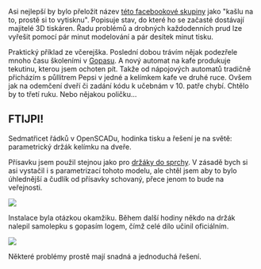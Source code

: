 <!-- dcterms:title = Fuck that, I'll just print it! -->
<!-- dcterms:abstract = Asi nejlepší by bylo přeložit název této facebookové skupiny jako "kašlu na to, prostě si to vytisknu". Popisuje stav, do které ho se začasté dostávají majitelé 3D tiskáren. Řadu problémů a drobných každodenních prud lze vyřešit pomocí pár minut modelování a pár desítek minut tisku. -->
<!-- dcterms:creator = Michal Altair Valášek -->
<!-- x4w:coverUrl = /cover-pictures/20200212-fitjpi.jpg -->
<!-- x4w:pictureUrl = /perex-pictures/20200212-fitjpi.jpg -->
<!-- x4w:pictureWidth = 150 -->
<!-- x4w:pictureHeight = 150 -->
<!-- x4w:category = 3D tisk -->
<!-- dcterms:dateAccepted = 2020-02-12 -->

Asi nejlepší by bylo přeložit název [této facebookové skupiny](https://www.facebook.com/groups/444164956225496/) jako "kašlu na to, prostě si to vytisknu". Popisuje stav, do které ho se začasté dostávají majitelé 3D tiskáren. Řadu problémů a drobných každodenních prud lze vyřešit pomocí pár minut modelování a pár desítek minut tisku.

Praktický příklad ze včerejška. Poslední dobou trávím nějak podezřele mnoho času školeními v [Gopasu](https://www.gopas.cz). A nový automat na kafe produkuje tekutinu, kterou jsem ochoten pít. Takže od nápojových automatů tradičně přicházím s půllitrem Pepsi v jedné a kelímkem kafe ve druhé ruce. Ovšem jak na odemčení dveří či zadání kódu k učebnám v 10. patře chybí. Chtělo by to třetí ruku. Nebo nějakou poličku...

## FTIJPI!

Sedmatřicet řádků v OpenSCADu, hodinka tisku a řešení je na světě: parametrický držák kelímku na dveře.

<script src="https://gist.github.com/ridercz/ac8f5a3f2e18b3e4853efcb226d88509.js"></script>

Přísavku jsem použil stejnou jako pro [držáky do sprchy](https://www.thingiverse.com/thing:3891621). V zásadě bych si asi vystačil i s parametrizací tohoto modelu, ale chtěl jsem aby to bylo úhlednější a čudlík od přísavky schovaný, přece jenom to bude na veřejnosti.

![](https://www.cdn.altairis.cz/Blog/2020/20200212-final-empty.jpg)

Instalace byla otázkou okamžiku. Během další hodiny někdo na držák nalepil samolepku s gopasím logem, čímž celé dílo učinil oficiálním.

![](/cover-pictures/20200212-fitjpi.jpg)

Některé problémy prostě mají snadná a jednoduchá řešení.